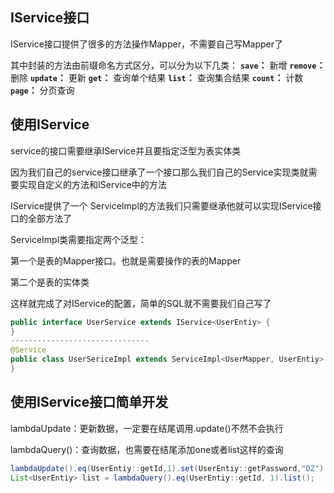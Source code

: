## IService接口

IService接口提供了很多的方法操作Mapper，不需要自己写Mapper了

其中封装的方法由前缀命名方式区分，可以分为以下几类：
**`save`：**   新增
**`remove`：** 删除
**`update`：** 更新
**`get`：**   查询单个结果
**`list`：**  查询集合结果
**`count`：** 计数
**`page`：**  分页查询

## 使用IService

service的接口需要继承IService并且要指定泛型为表实体类

因为我们自己的service接口继承了一个接口那么我们自己的Service实现类就需要实现自定义的方法和IService中的方法

IService提供了一个 ServiceImpl的方法我们只需要继承他就可以实现IService接口的全部方法了

ServiceImpl类需要指定两个泛型：

第一个是表的Mapper接口。也就是需要操作的表的Mapper

第二个是表的实体类

这样就完成了对IService的配置，简单的SQL就不需要我们自己写了

```java
public interface UserService extends IService<UserEntiy> {
}
-------------------------------
@Service
public class UserSericeImpl extends ServiceImpl<UserMapper, UserEntiy> implements UserService {
}
```

## 使用IService接口简单开发

lambdaUpdate：更新数据，一定要在结尾调用.update()不然不会执行

lambdaQuery()：查询数据，也需要在结尾添加one或者list这样的查询

```java
lambdaUpdate().eq(UserEntiy::getId,1).set(UserEntiy::getPassword,"DZ").update();
List<UserEntiy> list = lambdaQuery().eq(UserEntiy::getId, 1).list();
```
